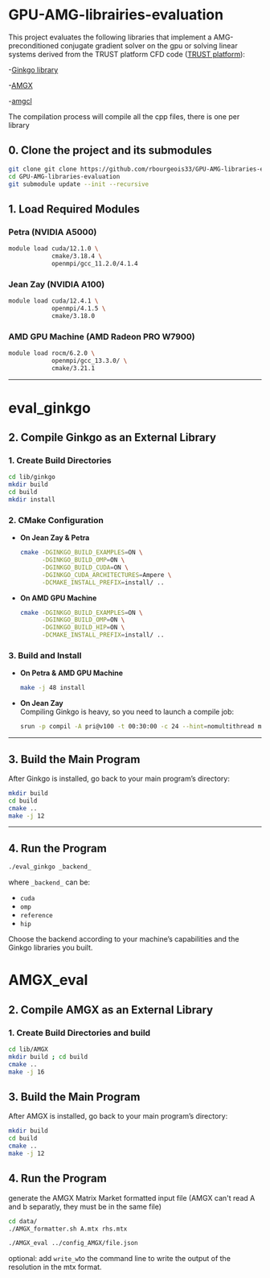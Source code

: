 # GPU-AMG-librairies-evaluation


This project evaluates the following libraries that implement a AMG-preconditioned conjugate gradient solver on the gpu or solving linear systems derived from the TRUST platform CFD code ([TRUST platform](https://cea-trust-platform.github.io/)): 

-[Ginkgo library](https://github.com/ginkgo-project/ginkgo)

-[AMGX](https://github.com/NVIDIA/AMGX)

-[amgcl](https://github.com/ddemidov/amgcl)


The compilation process will compile all the cpp files, there is one per library

## 0. Clone the project and its submodules
```bash
git clone git clone https://github.com/rbourgeois33/GPU-AMG-libraries-evaluation
cd GPU-AMG-libraries-evaluation
git submodule update --init --recursive
```

## 1. Load Required Modules

### Petra (NVIDIA A5000)

```bash
module load cuda/12.1.0 \
            cmake/3.18.4 \
            openmpi/gcc_11.2.0/4.1.4
```

### Jean Zay (NVIDIA A100)

```bash
module load cuda/12.4.1 \
            openmpi/4.1.5 \
            cmake/3.18.0
```

### AMD GPU Machine (AMD Radeon PRO W7900)

```bash
module load rocm/6.2.0 \
            openmpi/gcc_13.3.0/ \
            cmake/3.21.1
```

---
# eval_ginkgo

## 2. Compile Ginkgo as an External Library

### 1. Create Build Directories

```bash
cd lib/ginkgo
mkdir build
cd build
mkdir install
```

### 2. CMake Configuration

- **On Jean Zay & Petra**

  ```bash
  cmake -DGINKGO_BUILD_EXAMPLES=ON \
        -DGINKGO_BUILD_OMP=ON \
        -DGINKGO_BUILD_CUDA=ON \
        -DGINKGO_CUDA_ARCHITECTURES=Ampere \
        -DCMAKE_INSTALL_PREFIX=install/ ..
  ```

- **On AMD GPU Machine**

  ```bash
  cmake -DGINKGO_BUILD_EXAMPLES=ON \
        -DGINKGO_BUILD_OMP=ON \
        -DGINKGO_BUILD_HIP=ON \
        -DCMAKE_INSTALL_PREFIX=install/ ..
  ```

### 3. Build and Install

- **On Petra & AMD GPU Machine**

  ```bash
  make -j 48 install
  ```

- **On Jean Zay**  
  Compiling Ginkgo is heavy, so you need to launch a compile job:
  
  ```bash
  srun -p compil -A pri@v100 -t 00:30:00 -c 24 --hint=nomultithread make -j24 install
  ```

---

## 3. Build the Main Program

After Ginkgo is installed, go back to your main program’s directory:

```bash
mkdir build
cd build
cmake ..
make -j 12
```

---

## 4. Run the Program

```bash
./eval_ginkgo _backend_
```

where `_backend_` can be:
- `cuda`
- `omp`
- `reference`
- `hip`

Choose the backend according to your machine’s capabilities and the Ginkgo libraries you built.

# AMGX_eval

## 2. Compile AMGX as an External Library

### 1. Create Build Directories and build

```bash
cd lib/AMGX
mkdir build ; cd build
cmake ..
make -j 16
```

## 3. Build the Main Program

After AMGX is installed, go back to your main program’s directory:

```bash
mkdir build
cd build
cmake ..
make -j 12
```

## 4. Run the Program
generate the AMGX Matrix Market formatted input file (AMGX can't read A and b separatly, they must be in the same file)
```bash
cd data/
./AMGX_formatter.sh A.mtx rhs.mtx
```
```bash
./AMGX_eval ../config_AMGX/file.json
```
optional: add `write_w`to the command line to write the output of the resolution in the mtx format.
